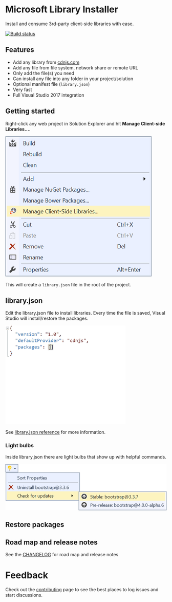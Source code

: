 # Microsoft Library Installer

Install and consume 3rd-party client-side libraries with ease.

[![Build status](https://ci.appveyor.com/api/projects/status/vc2ixijbk1ak780e?svg=true)](https://ci.appveyor.com/project/madskristensen/libraryinstaller)

## Features

- Add any library from [cdnjs.com](https://cdnjs.com/)
- Add any file from file system, network share or remote URL
- Only add the file(s) you need
- Can install any file into any folder in your project/solution
- Optional manifest file (`library.json`)
- Very fast
- Full Visual Studio 2017 integration

## Getting started
Right-click any web project in Solution Explorer and hit **Manage Client-side Libraries...**.

![Context menu](art/context-menu-project.png)

This will create a `library.json` file in the root of the project.

## library.json
Edit the library.json file to install libraries. Every time the file is saved, Visual Studio will install/restore the packages.

![library.json](art/library.json%20typing.gif)

See [library.json reference](https://github.com/aspnet/LibraryInstaller/wiki/library.json-reference) for more information.

### Light bulbs
Inside library.json there are light bulbs that show up with helpful commands.

![Light bulbs](art/light-bulbs.png)

## Restore packages

## Road map and release notes
See the [CHANGELOG](CHANGELOG.md) for road map and release notes

# Feedback

Check out the [contributing](.github/CONTRIBUTING.md) page to see the best places to log issues and start discussions.
